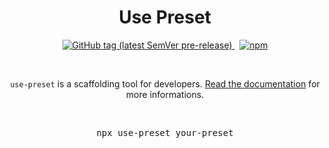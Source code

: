 <p align="center">
  <h1 align="center">Use Preset</h1>
  <p align="center">
    <a href="https://github.com/use-preset/use-preset/releases">
      <img alt="GitHub tag (latest SemVer pre-release)" src="https://img.shields.io/github/v/tag/use-preset/use-preset?include_prereleases&style=flat-square">
    </a>
    &nbsp;
    <a href="https://www.npmjs.com/package/use-preset">
      <img alt="npm" src="https://img.shields.io/npm/v/use-preset?color=32c854&style=flat-square">
    </a>
  </p>
  <br />
  <p align="center">
    <code>use-preset</code> is a scaffolding tool for developers. <a href="https://innocenzi.gitbook.io/preset/">Read the documentation</a> for more informations.
  </p>
  <br />
  <pre align="center">npx use-preset your-preset</pre>
<p>

